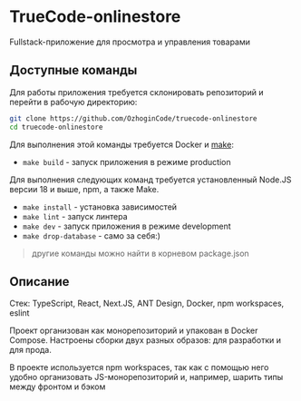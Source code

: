 # TrueCode-onlinestore

Fullstack-приложение для просмотра и управления товарами

## Доступные команды

Для работы приложения требуется склонировать репозиторий и перейти в рабочую директорию:

```bash
git clone https://github.com/OzhoginCode/truecode-onlinestore
cd truecode-onlinestore
```

Для выполнения этой команды требуется Docker и [make](https://www.gnu.org/software/make/):

* `make build` - запуск приложения в режиме production

Для выполнения следующих команд требуется установленный Node.JS версии 18 и выше, npm, а также Make.

* `make install` - установка зависимостей
* `make lint` - запуск линтера
* `make dev` - запуск приложения в режиме development
* `make drop-database` - само за себя:)

> другие команды можно найти в корневом package.json

## Описание

Стек: TypeScript, React, Next.JS, ANT Design, Docker, npm workspaces, eslint

Проект организован как монорепозиторий и упакован в Docker Compose. Настроены сборки двух разных образов: для разработки и для прода.

В проекте используется npm workspaces, так как с помощью него удобно организовать JS-монорепозиторий и, например, шарить типы между фронтом и бэком
